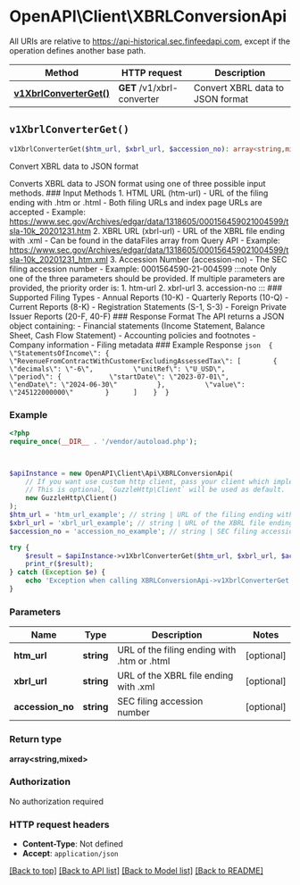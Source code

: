# OpenAPI\Client\XBRLConversionApi

All URIs are relative to https://api-historical.sec.finfeedapi.com, except if the operation defines another base path.

| Method | HTTP request | Description |
| ------------- | ------------- | ------------- |
| [**v1XbrlConverterGet()**](XBRLConversionApi.md#v1XbrlConverterGet) | **GET** /v1/xbrl-converter | Convert XBRL data to JSON format |


## `v1XbrlConverterGet()`

```php
v1XbrlConverterGet($htm_url, $xbrl_url, $accession_no): array<string,mixed>
```

Convert XBRL data to JSON format

Converts XBRL data to JSON format using one of three possible input methods.    ### Input Methods    1. HTML URL (htm-url)     - URL of the filing ending with .htm or .html     - Both filing URLs and index page URLs are accepted     - Example: https://www.sec.gov/Archives/edgar/data/1318605/000156459021004599/tsla-10k_20201231.htm    2. XBRL URL (xbrl-url)     - URL of the XBRL file ending with .xml     - Can be found in the dataFiles array from Query API     - Example: https://www.sec.gov/Archives/edgar/data/1318605/000156459021004599/tsla-10k_20201231_htm.xml    3. Accession Number (accession-no)     - The SEC filing accession number     - Example: 0001564590-21-004599    :::note  Only one of the three parameters should be provided. If multiple parameters are provided, the priority order is:  1. htm-url  2. xbrl-url  3. accession-no  :::    ### Supported Filing Types    - Annual Reports (10-K)  - Quarterly Reports (10-Q)  - Current Reports (8-K)  - Registration Statements (S-1, S-3)  - Foreign Private Issuer Reports (20-F, 40-F)    ### Response Format    The API returns a JSON object containing:  - Financial statements (Income Statement, Balance Sheet, Cash Flow Statement)  - Accounting policies and footnotes  - Company information  - Filing metadata    ### Example Response  ```json  {    \"StatementsOfIncome\": {      \"RevenueFromContractWithCustomerExcludingAssessedTax\": [        {          \"decimals\": \"-6\",          \"unitRef\": \"U_USD\",          \"period\": {            \"startDate\": \"2023-07-01\",            \"endDate\": \"2024-06-30\"          },          \"value\": \"245122000000\"        }      ]    }  }  ```

### Example

```php
<?php
require_once(__DIR__ . '/vendor/autoload.php');



$apiInstance = new OpenAPI\Client\Api\XBRLConversionApi(
    // If you want use custom http client, pass your client which implements `GuzzleHttp\ClientInterface`.
    // This is optional, `GuzzleHttp\Client` will be used as default.
    new GuzzleHttp\Client()
);
$htm_url = 'htm_url_example'; // string | URL of the filing ending with .htm or .html
$xbrl_url = 'xbrl_url_example'; // string | URL of the XBRL file ending with .xml
$accession_no = 'accession_no_example'; // string | SEC filing accession number

try {
    $result = $apiInstance->v1XbrlConverterGet($htm_url, $xbrl_url, $accession_no);
    print_r($result);
} catch (Exception $e) {
    echo 'Exception when calling XBRLConversionApi->v1XbrlConverterGet: ', $e->getMessage(), PHP_EOL;
}
```

### Parameters

| Name | Type | Description  | Notes |
| ------------- | ------------- | ------------- | ------------- |
| **htm_url** | **string**| URL of the filing ending with .htm or .html | [optional] |
| **xbrl_url** | **string**| URL of the XBRL file ending with .xml | [optional] |
| **accession_no** | **string**| SEC filing accession number | [optional] |

### Return type

**array<string,mixed>**

### Authorization

No authorization required

### HTTP request headers

- **Content-Type**: Not defined
- **Accept**: `application/json`

[[Back to top]](#) [[Back to API list]](../../README.md#endpoints)
[[Back to Model list]](../../README.md#models)
[[Back to README]](../../README.md)
